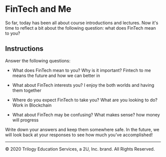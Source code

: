 # FinTech and Me

So far, today has been all about course introductions and lectures. Now it's time to reflect a bit about the following question: what does FinTech mean to you?

## Instructions

Answer the following questions:

* What does FinTech mean to you? Why is it important?
Fintech to me means the future and how we can better in

* What about FinTech interests you?
I enjoy the both worlds and having them together

* Where do you expect FinTech to take you? What are you looking to do?
Work in Blockchain

* What about FinTech may be confusing? What makes sense?
how money will progress 

Write down your answers and keep them somewhere safe. In the future, we will look back at your responses to see how much you've accomplished!

---

© 2020 Trilogy Education Services, a 2U, Inc. brand. All Rights Reserved.
